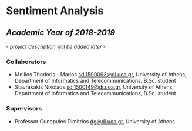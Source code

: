 # Sentiment Analysis

## _Academic Year of 2018-2019_

<i> - project description will be added later - </i>

### Collaborators

* Mellios Thodoris - Marios <sdi1500093@di.uoa.gr>, University of Athens, Department of Informatics and Telecommunications, B.Sc. student
* Stavrakakis Nikolaos <sdi1500149@di.uoa.gr>, University of Athens, Department of Informatics and Telecommunications, B.Sc. student

### Supervisors

* Professor Gunopulos Dimitrios <dg@di.uoa.gr>, University of Athens
